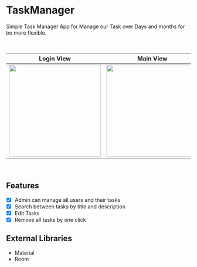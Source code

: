 # TaskManager
Simple Task Manager App for Manage our Task over Days and months for be more flexible.

<br>

| Login View | Main View | Add Task View |
|--|--|--|
|<img src="http://s17.picofile.com/file/8411987800/Screenshot_1603785388.png" width=250px>|<img src="http://s16.picofile.com/file/8411985234/Screenshot_1603786184.png" width=250px> | <img src="http://s17.picofile.com/file/8411985368/Screenshot_1603786209.png" width=250px> |



<br>

 ## Features
 - [x] Admin can manage all users and their tasks
 - [x] Search between tasks by title and description
 - [x] Edit Tasks
 - [x] Remove all tasks by one click
 
 ## External Libraries
 - Material
 - Room
 

